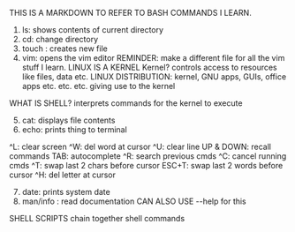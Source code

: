 THIS IS A MARKDOWN TO REFER TO BASH COMMANDS I LEARN.

1. ls: shows contents of current directory
2. cd: change directory
3. touch <filename>: creates new file
4. vim: opens the vim editor
REMINDER: make a different file for all the vim stuff I learn.
LINUX IS A KERNEL
Kernel? controls access to resources like files, data etc.
LINUX DISTRIBUTION: kernel, GNU apps, GUIs, office apps etc. etc. etc. giving use to the kernel

WHAT IS SHELL?
interprets commands for the kernel to execute

5. cat: displays file contents
6. echo: prints thing to terminal

^L: clear screen
^W: del word at cursor
^U: clear line
UP & DOWN: recall commands
TAB: autocomplete
^R: search previous cmds
^C: cancel running cmds
^T: swap last 2 chars before cursor
ESC+T: swap last 2 words before cursor
^H: del letter at cursor

7. date: prints system date
8. man/info <command>: read documentation
CAN ALSO USE <command> --help for this

SHELL SCRIPTS chain together shell commands


